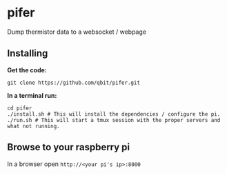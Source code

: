 # pifer

Dump thermistor data to a websocket / webpage

## Installing

**Get the code:**
```
git clone https://github.com/qbit/pifer.git
```

**In a terminal run:**
```
cd pifer
./install.sh # This will install the dependencies / configure the pi.
./run.sh # This will start a tmux session with the proper servers and what not running.
```

## Browse to your raspberry pi

In a browser open `http://<your pi's ip>:8000`
